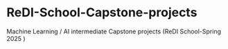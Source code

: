 # ReDI-School-Capstone-projects
Machine Learning / AI intermediate Capstone projects (ReDI School-Spring 2025 )
